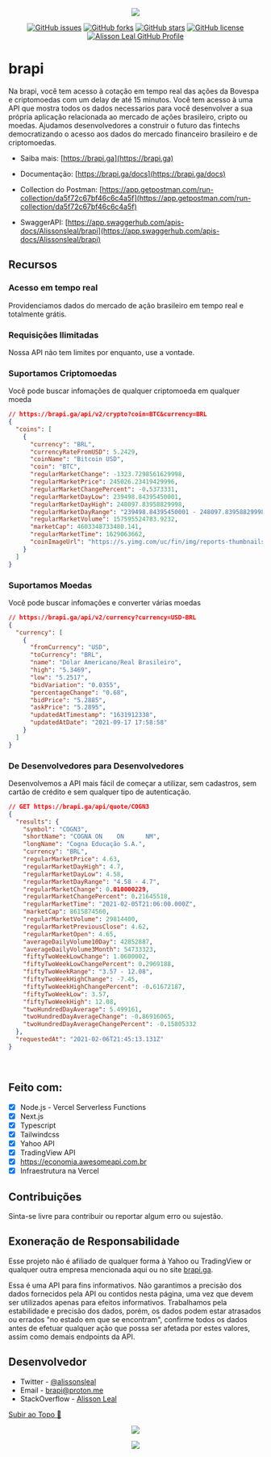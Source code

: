 <p align="center">
  <picture>
    <source width="256" media="(prefers-color-scheme: dark)" srcset="public/logotype.svg">
    <img src="public/favicon.svg">
</picture>
</p>

<p align="center">
    <a href="https://github.com/Alissonsleal/brapi/issues"><img alt="GitHub issues" src="https://img.shields.io/github/issues/Alissonsleal/brapi?color=blueviolet&style=flat-square"></a>
    <a href="https://github.com/Alissonsleal/brapi/network"><img alt="GitHub forks" src="https://img.shields.io/github/forks/Alissonsleal/brapi?color=blueviolet&style=flat-square"></a>
    <a href="https://github.com/Alissonsleal/brapi/stargazers"><img alt="GitHub stars" src="https://img.shields.io/github/stars/Alissonsleal/brapi?color=blueviolet&style=flat-square"></a>
    <a href="https://github.com/Alissonsleal/brapi/blob/master/LICENSE"><img alt="GitHub license" src="https://img.shields.io/github/license/Alissonsleal/brapi?color=blueviolet&style=flat-square"></a>
    <a href="https://github.com/Alissonsleal/"><img alt="Alisson Leal GitHub Profile" src="https://img.shields.io/badge/made%20by-Alisson%20Leal-blueviolet?style=flat-square&logo=appveyor"></a>
</p>

# brapi

Na brapi, você tem acesso à cotação em tempo real das ações da Bovespa e criptomoedas com um delay de até 15 minutos. Você tem acesso à uma API que mostra todos os dados necessarios para você desenvolver a sua própria aplicação relacionada ao mercado de ações brasileiro, cripto ou moedas. Ajudamos desenvolvedores a construir o futuro das fintechs democratizando o acesso aos dados do mercado financeiro brasileiro e de criptomoedas.

- Saiba mais: [https://brapi.ga](https://brapi.ga)

- Documentação: [https://brapi.ga/docs](https://brapi.ga/docs)

- Collection do Postman: [https://app.getpostman.com/run-collection/da5f72c67bf46c6c4a5f](https://app.getpostman.com/run-collection/da5f72c67bf46c6c4a5f)

- SwaggerAPI: [https://app.swaggerhub.com/apis-docs/Alissonsleal/brapi](https://app.swaggerhub.com/apis-docs/Alissonsleal/brapi)

## Recursos

### Acesso em tempo real

Providenciamos dados do mercado de ação brasileiro em tempo real e totalmente grátis.

### Requisições Ilimitadas

Nossa API não tem limites por enquanto, use a vontade.

### Suportamos Criptomoedas

Você pode buscar infomações de qualquer criptomoeda em qualquer moeda

```json
// https://brapi.ga/api/v2/crypto?coin=BTC&currency=BRL
{
  "coins": [
    {
      "currency": "BRL",
      "currencyRateFromUSD": 5.2429,
      "coinName": "Bitcoin USD",
      "coin": "BTC",
      "regularMarketChange": -1323.7298561629998,
      "regularMarketPrice": 245026.23419429996,
      "regularMarketChangePercent": -0.5373331,
      "regularMarketDayLow": 239498.84395450001,
      "regularMarketDayHigh": 248097.83958829998,
      "regularMarketDayRange": "239498.84395450001 - 248097.83958829998",
      "regularMarketVolume": 157595524783.9232,
      "marketCap": 4603348733480.141,
      "regularMarketTime": 1629063662,
      "coinImageUrl": "https://s.yimg.com/uc/fin/img/reports-thumbnails/1.png"
    }
  ]
}
```

### Suportamos Moedas

Você pode buscar infomações e converter várias moedas

```json
// https://brapi.ga/api/v2/currency?currency=USD-BRL
{
  "currency": [
    {
      "fromCurrency": "USD",
      "toCurrency": "BRL",
      "name": "Dólar Americano/Real Brasileiro",
      "high": "5.3469",
      "low": "5.2517",
      "bidVariation": "0.0355",
      "percentageChange": "0.68",
      "bidPrice": "5.2885",
      "askPrice": "5.2895",
      "updatedAtTimestamp": "1631912338",
      "updatedAtDate": "2021-09-17 17:58:58"
    }
  ]
}
```

### De Desenvolvedores para Desenvolvedores

Desenvolvemos a API mais fácil de começar a utilizar, sem cadastros, sem cartão de crédito e sem qualquer tipo de autenticação.

```json
// GET https://brapi.ga/api/quote/COGN3
{
  "results": {
    "symbol": "COGN3",
    "shortName": "COGNA ON    ON      NM",
    "longName": "Cogna Educação S.A.",
    "currency": "BRL",
    "regularMarketPrice": 4.63,
    "regularMarketDayHigh": 4.7,
    "regularMarketDayLow": 4.58,
    "regularMarketDayRange": "4.58 - 4.7",
    "regularMarketChange": 0.010000229,
    "regularMarketChangePercent": 0.21645518,
    "regularMarketTime": "2021-02-05T21:06:00.000Z",
    "marketCap": 8615874560,
    "regularMarketVolume": 29814400,
    "regularMarketPreviousClose": 4.62,
    "regularMarketOpen": 4.65,
    "averageDailyVolume10Day": 42852887,
    "averageDailyVolume3Month": 54733323,
    "fiftyTwoWeekLowChange": 1.0600002,
    "fiftyTwoWeekLowChangePercent": 0.2969188,
    "fiftyTwoWeekRange": "3.57 - 12.08",
    "fiftyTwoWeekHighChange": -7.45,
    "fiftyTwoWeekHighChangePercent": -0.61672187,
    "fiftyTwoWeekLow": 3.57,
    "fiftyTwoWeekHigh": 12.08,
    "twoHundredDayAverage": 5.499161,
    "twoHundredDayAverageChange": -0.86916065,
    "twoHundredDayAverageChangePercent": -0.15805332
  },
  "requestedAt": "2021-02-06T21:45:13.131Z"
}
```

<br />

## Feito com:

- [x] Node.js - Vercel Serverless Functions
- [x] Next.js
- [x] Typescript
- [x] Tailwindcss
- [x] Yahoo API
- [x] TradingView API
- [x] https://economia.awesomeapi.com.br
- [x] Infraestrutura na Vercel

## Contribuições

Sinta-se livre para contribuir ou reportar algum erro ou sujestão.

## Exoneração de Responsabilidade

Esse projeto não é afiliado de qualquer forma à Yahoo ou TradingView or qualquer outra empresa mencionada aqui ou no site [brapi.ga](brapi.ga).

Essa é uma API para fins informativos. Não garantimos a precisão dos dados
fornecidos pela API ou contidos nesta página, uma vez que devem
ser utilizados apenas para efeitos informativos. Trabalhamos pela
estabilidade e precisão dos dados, porém, os dados podem estar
atrasados ou errados "no estado em que se encontram", confirme
todos os dados antes de efetuar qualquer ação que possa ser
afetada por estes valores, assim como demais endpoints da API.

## Desenvolvedor

- Twitter - [@alissonsleal](https://twitter.com/alissonsleal)
- Email - [brapi@proton.me](mailto:brapi@proton.me)
- StackOverflow - [Alisson Leal](https://stackoverflow.com/users/14122260/alisson-leal)

[Subir ao Topo 🚀](#brapi)

<p align="center">
  <picture>
    <source width="256" media="(prefers-color-scheme: dark)" srcset="public/logotype.svg">
    <img src="public/favicon.svg">
</picture>
</p>

<p align="center">
  <a
  href="https://vercel.com/?utm_source=alisson-oss&utm_campaign=oss"
  rel="noreferrer noopener"
  target="\_blank">
  <img src="https://www.datocms-assets.com/31049/1618983297-powered-by-vercel.svg" />
  </a>
</p>
